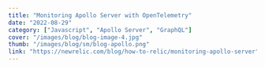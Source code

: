 ```yaml
---
title: "Monitoring Apollo Server with OpenTelemetry"
date: "2022-08-29"
category: ["Javascript", "Apollo Server", "GraphQL"]
cover: "/images/blog/blog-image-4.jpg"
thumb: "/images/blog/sm/blog-apollo.png"
link: "https://newrelic.com/blog/how-to-relic/monitoring-apollo-server"
---
```


